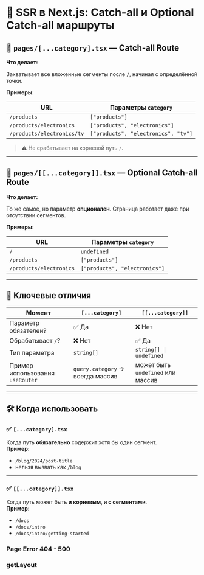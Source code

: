 # 📘 SSR в Next.js: Catch-all и Optional Catch-all маршруты

## 📁 `pages/[...category].tsx` — Catch-all Route

**Что делает:**

Захватывает все вложенные сегменты после `/`, начиная с определённой точки.

**Примеры:**

| URL                        | Параметры `category`                |
|----------------------------|-------------------------------------|
| `/products`                | `["products"]`                      |
| `/products/electronics`    | `["products", "electronics"]`       |
| `/products/electronics/tv` | `["products", "electronics", "tv"]` |

> ⚠️ Не срабатывает на корневой путь `/`.

---

## 📁 `pages/[[...category]].tsx` — Optional Catch-all Route

**Что делает:**

То же самое, но параметр **опционален**. Страница работает даже при отсутствии сегментов.

**Примеры:**

| URL                     | Параметры `category`          |
|-------------------------|-------------------------------|
| `/`                     | `undefined`                   |
| `/products`             | `["products"]`                |
| `/products/electronics` | `["products", "electronics"]` |

---

## 🧠 Ключевые отличия

| Момент                           | `[...category]`                  | `[[...category]]`                 |
|----------------------------------|----------------------------------|-----------------------------------|
| Параметр обязателен?             | ✅ Да                             | ❌ Нет                             |
| Обрабатывает `/`?                | ❌ Нет                            | ✅ Да                              |
| Тип параметра                    | `string[]`                       | `string[] \| undefined`           |
| Пример использования `useRouter` | `query.category` → всегда массив | может быть `undefined` или массив |

---

## 🛠 Когда использовать

### ✅ `[...category].tsx`

Когда путь **обязательно** содержит хотя бы один сегмент.  
**Пример:**

- `/blog/2024/post-title`
- нельзя вызвать как `/blog`

---

### ✅ `[[...category]].tsx`

Когда путь может быть **и корневым, и с сегментами**.  
**Пример:**

- `/docs`
- `/docs/intro`
- `/docs/intro/getting-started`

### Page Error 404 - 500
### getLayout
